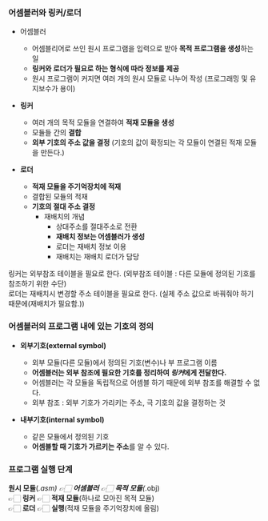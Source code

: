 ### 어셈블러와 링커/로더
- 어셈블러
  - 어셈블리어로 쓰인 원시 프로그램을 입력으로 받아 **목적 프로그램을 생성**하는 일
  - **링커와 로더가 필요로 하는 형식에 따라 정보를 제공**
  - 원시 프로그램이 커지면 여러 개의 원시 모듈로 나누어 작성 (프로그래밍 및 유지보수가 용이)

- **링커**
  - 여러 개의 목적 모듈을 연결하여 **적재 모듈을 생성**
  - 모듈들 간의 **결합**
  - **외부 기호의 주소 값을 결정** (기호의 값이 확정되는 각 모듈이 연결된 적재 모듈을 만든다.)

- **로더**
  - **적재 모듈을 주기억장치에 적재**
  - 결합된 모듈의 적재
  - **기호의 절대 주소 결정**
    - 재배치의 개념
      - 상대주소를 절대주소로 전환
      - **재배치 정보는 어셈블러가 생성**
      - 로더는 재배치 정보 이용
      - 재배치는 재배치 로더가 담당

링커는 외부참조 테이블을 필요로 한다. (외부참조 테이블 : 다른 모듈에 정의된 기호를 참조하기 위한 수단) <br/>
로더는 재배치시 변경할 주소 테이블을 필요로 한다. (실제 주소 값으로 바꿔줘야 하기 때문에(재배치가 필요함.))

### 어셈블러의 프로그램 내에 있는 기호의 정의
- **외부기호(external symbol)**
  - 외부 모듈(다른 모듈)에서 정의된 기호(변수)나 부 프로그램 이름
  - **어셈블러는 외부 참조에 필요한 기호를 정리하여 *링커*에게 전달한다.**
  - 어셈블러는 각 모듈을 독립적으로 어셈블 하기 때문에 외부 참조를 해결할 수 없다.
  - 외부 참조 : 외부 기호가 가리키는 주소, 극 기호의 값을 결정하는 것

- **내부기호(internal symbol)**
  - 같은 모듈에서 정의된 기호
  - **어셈블할 때 기호가 가르키는 주소**를 알 수 있다.

### 프로그램 실행 단계
**원시 모듈**(*.asm) 👉🏻 **어셈블러** 👉🏻 **목적 모듈**(*.obj) <br/>
👉🏻 **링커** 👉🏻 **적재 모듈**(하나로 모아진 목적 모듈) <br/>
👉🏻 **로더** 👉🏻 **실행**(적재 모듈을 주기억장치에 올림)

